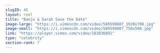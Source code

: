 ```yaml
---
slugID: 45 
layout: reel
title: "Banjo & Sarah Save the Date"
image-large: "https://i.vimeocdn.com/video/589599807_1920x700.jpg"
image-small: "https://i.vimeocdn.com/video/589599807_750x500.jpg"
link: "https://player.vimeo.com/video/181036091"
type: "celebrity"
section-rank: 7
---
```


